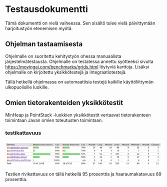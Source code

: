 # Testausdokumentti

Tämä dokumentti on vielä vaiheessa. Sen sisältö tulee vielä päivittymään harjoitustyön etenemisen myötä.

## Ohjelman tastaamisesta

Ohjelmalle on suoritettu kehitystyön ohessa manuaalista järjestelmätestausta. Ohjelmalle on testatessa annettu syötteeksi sivulta https://movingai.com/benchmarks/grids.html löytyviä karttoja. Lisäksi ohjelmalle on kirjoitettu yksikkötestejä ja integraatiotestejä.

Tällä hetkellä ohjelmassa on automaattisia testejä kaikille käyttöliittymän ulkopuolisille luokille.

## Omien tietorakenteiden yksikkötestit

MinHeap ja PointStack -luokkien yksikkötestit vertaavat tietorakenteen toimintaan Javan omien toteutusten toimintaan.

### testikattavuus

![testikattavuus](testikattavuus2702.png)

Testien rivikattavuus on tällä hetkellä 95 prosenttia ja haaraumakatavuus 89 prosenttia.
